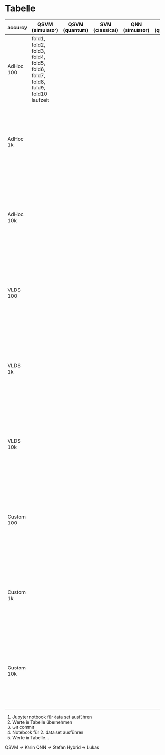 # Tabelle

| accurcy    | QSVM (simulator)                                                                   | QSVM (quantum) | SVM (classical) | QNN (simulator) | QNN (quantum) | NN (classical) | Hybrid (simulator)                                                                                        | Hybrid (quantum) |
|------------|------------------------------------------------------------------------------------|----------------|-----------------|-----------------|---------------|----------------|-----------------------------------------------------------------------------------------------------------|------------------|
| AdHoc 100  | fold1, fold2, fold3, fold4, fold5, fold6, fold7, fold8, fold9, fold10<br/>laufzeit |                |                 |                 |               | 0.571          | 0.56, 0.52, 0.68, 0.48, 0.72, 0.56, 0.56, 0.52, 0.68, 0.56<br/>training: 167.044214s                      | 0.9              |
| AdHoc 1k   |                                                                                    |                |                 |                 |               | 0.523          | 0.6200, 0.5600, 0.6200, 0.5920, 0.5760, 0.5040, 0.6000, 0.7200, 0.6520, 0.6240<br/>training: 1459.594235s | 0.8              |
| AdHoc 10k  |                                                                                    |                |                 |                 |               | 0.61           | 0.6204, 0.5348, 0.5764, 0.5936, 0.5064, 0.5276, 0.5516, 0.6028, 0.5232, 0.5904<br/>training: 6763.651939s |                  |
| VLDS 100   |                                                                                    |                |                 |                 |               | 0.95           | 1.0000, 0.9600, 0.9600, 0.9600, 0.9600, 0.9200, 0.9600, 0.9600, 0.9600, 0.9600<br/>training: 77.035424s   |                  |
| VLDS 1k    |                                                                                    |                |                 |                 |               | 0.85           | 0.8160, 0.7840, 0.8240, 0.8520, 0.8080, 0.8160, 0.8240, 0.7840, 0.8360, 0.7720<br/>training: 960.902721s  |                  |
| VLDS 10k   |                                                                                    |                |                 |                 |               | 0.99           | 0.9984, 0.9948, 0.8368, 0.9892, 0.9944, 0.9956, 0.9984, 0.9988, 0.9988, 0.9980<br/>training: 6656.448425s | 0.8              |
| Custom 100 |                                                                                    |                |                 |                 |               | 0.71           | 0.7200, 0.7200, 0.7200, 0.7200, 0.7200, 0.7200, 0.7200, 0.7200, 0.7200, 0.7200<br/>training: 77.34316s    | 0.8              |
| Custom 1k  |                                                                                    |                |                 |                 |               | 0.72           | 0.7280, 0.7280, 0.7280, 0.7280, 0.7280, 0.7280, 0.7280, 0.7280, 0.7280, 0.7280<br/>training: 958.979004   |                  |
| Custom 10k |                                                                                    |                |                 |                 |               | 0.70           | 0.7032, 0.7032, 0.7032, 0.7032, 0.7032, 0.7032, 0.7032, 0.7032, 0.7032, 0.7032<br/>training: 9622.334844s |                  |

1. Jupyter notbook für data set ausführen
2. Werte in Tabelle übernehmen
3. Git commit
4. Notebook für 2. data set ausführen
5. Werte in Tabelle...

QSVM -> Karin
QNN -> Stefan
Hybrid -> Lukas
